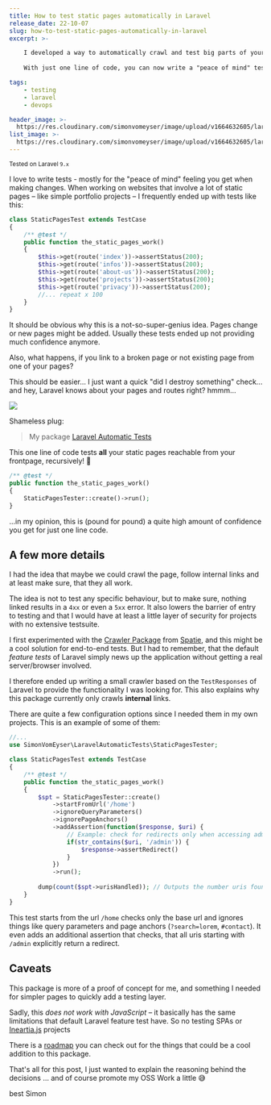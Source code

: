 ```yaml
---
title: How to test static pages automatically in Laravel
release_date: 22-10-07
slug: how-to-test-static-pages-automatically-in-laravel
excerpt: >-

    I developed a way to automatically crawl and test big parts of your Laravel application.
    
    With just one line of code, you can now write a "peace of mind" test that gives you a lot of confidence.

tags:
    - testing
    - laravel
    - devops

header_image: >-
  https://res.cloudinary.com/simonvomeyser/image/upload/v1664632605/laravel-automatic-tests/header-automatic-tests.png
list_image: >-
  https://res.cloudinary.com/simonvomeyser/image/upload/v1664632605/laravel-automatic-tests/header-automatic-tests.png
---
```

<small>Tested on Laravel `9.x` </small>

I love to write tests - mostly for the "peace of mind" feeling you get when making changes. When working on websites that involve a lot of static pages – like simple portfolio projects – I frequently ended up with tests like this:

```php
class StaticPagesTest extends TestCase
{
    /** @test */
    public function the_static_pages_work()
    {
        $this->get(route('index'))->assertStatus(200);
        $this->get(route('infos'))->assertStatus(200);
        $this->get(route('about-us'))->assertStatus(200);
        $this->get(route('projects'))->assertStatus(200);
        $this->get(route('privacy'))->assertStatus(200);
        //... repeat x 100
    }
}
```

It should be obvious why this is a not-so-super-genius idea. Pages change or new pages might be added. Usually these tests ended up not providing much confidence anymore.

Also, what happens, if you link to a broken page or not existing page from one of your pages?

This should be easier... I just want a quick "did I destroy something" check... and hey, Laravel knows about your pages and routes right? hmmm...

![](https://res.cloudinary.com/simonvomeyser/image/upload/v1664633884/laravel-automatic-tests/whatif.png)

Shameless plug:

> My package [Laravel Automatic Tests](https://github.com/simonvomeyser/laravel-automatic-tests)

This one line of code tests **all** your static pages reachable from your frontpage, recursively! 🎉

```php
/** @test */
public function the_static_pages_work()
{
    StaticPagesTester::create()->run();
}
```

...in my opinion, this is (pound for pound) a quite high amount of confidence you get for just one line code.

## A few more details

I had the idea that maybe we could crawl the page, follow internal links and at least make sure, that they all work. 

The idea is not to test any specific behaviour, but to make sure, nothing linked results in a `4xx` or even a `5xx` error. It also lowers the barrier of entry to testing and that I would have at least a little layer of security for projects with no extensive testsuite.

I first experimented with the [Crawler Package](https://github.com/spatie/crawler) from [Spatie](https://spatie.be), and this might be a cool solution for end-to-end tests. But I had to remember, that the default *feature tests* of Laravel simply news up the application without getting a real server/browser involved. 

I therefore ended up writing a small crawler based on the `TestResponses` of Laravel to provide the functionality I was looking  for. This also explains why this package currently only crawls **internal** links.

There are quite a few configuration options since I needed them in my own projects. This is an example of some of them:

```php
//...
use SimonVomEyser\LaravelAutomaticTests\StaticPagesTester;

class StaticPagesTest extends TestCase
{
    /** @test */
    public function the_static_pages_work()
    {
        $spt = StaticPagesTester::create()
            ->startFromUrl('/home')
            ->ignoreQueryParameters()
            ->ignorePageAnchors()
            ->addAssertion(function($response, $uri) {
                // Example: check for redirects only when accessing admin area
                if(str_contains($uri, '/admin')) {
                    $response->assertRedirect()
                }
            })
            ->run();
            
        dump(count($spt->urisHandled)); // Outputs the number uris found and tested
    }
}
```

This test starts from the url `/home` checks only the base url and ignores things like query parameters and page anchors (`?search=lorem`, `#contact`). It even adds an additional assertion that checks, that all uris starting with `/admin` explicitly return a redirect. 

## Caveats

This package is more of a proof of concept for me, and something I needed for simpler pages to quickly add a testing layer.

Sadly, this *does not work with JavaScript* – it basically has the same limitations that default Laravel feature test have. So no testing SPAs or [Ineartia.js](https://inertiajs.com/) projects

There is a [roadmap](https://github.com/simonvomeyser/laravel-automatic-tests#roadmap) you can check out for the things that could be a cool addition to this package.

That's all for this post, I just wanted to explain the reasoning behind the decisions ... and of course promote my OSS Work a little 😅


best
Simon
